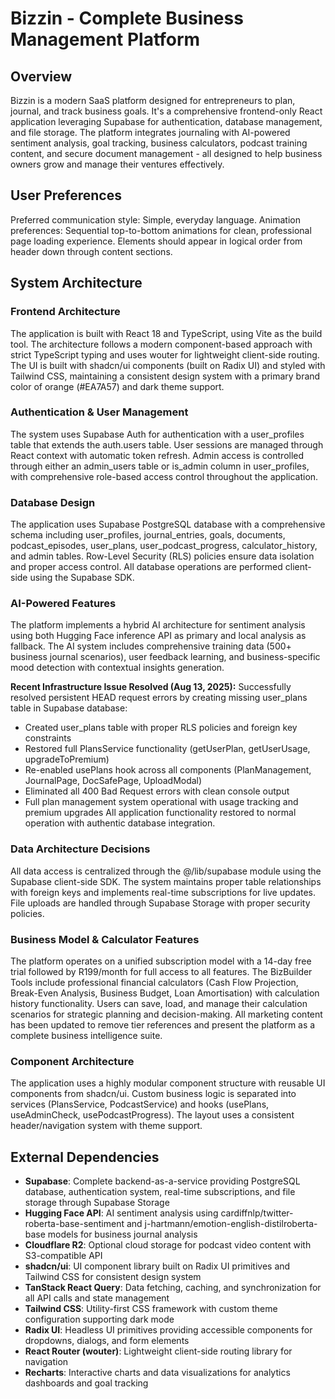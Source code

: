 # Bizzin - Complete Business Management Platform

## Overview

Bizzin is a modern SaaS platform designed for entrepreneurs to plan, journal, and track business goals. It's a comprehensive frontend-only React application leveraging Supabase for authentication, database management, and file storage. The platform integrates journaling with AI-powered sentiment analysis, goal tracking, business calculators, podcast training content, and secure document management - all designed to help business owners grow and manage their ventures effectively.

## User Preferences

Preferred communication style: Simple, everyday language.
Animation preferences: Sequential top-to-bottom animations for clean, professional page loading experience. Elements should appear in logical order from header down through content sections.

## System Architecture

### Frontend Architecture
The application is built with React 18 and TypeScript, using Vite as the build tool. The architecture follows a modern component-based approach with strict TypeScript typing and uses wouter for lightweight client-side routing. The UI is built with shadcn/ui components (built on Radix UI) and styled with Tailwind CSS, maintaining a consistent design system with a primary brand color of orange (#EA7A57) and dark theme support.

### Authentication & User Management  
The system uses Supabase Auth for authentication with a user_profiles table that extends the auth.users table. User sessions are managed through React context with automatic token refresh. Admin access is controlled through either an admin_users table or is_admin column in user_profiles, with comprehensive role-based access control throughout the application.

### Database Design
The application uses Supabase PostgreSQL database with a comprehensive schema including user_profiles, journal_entries, goals, documents, podcast_episodes, user_plans, user_podcast_progress, calculator_history, and admin tables. Row-Level Security (RLS) policies ensure data isolation and proper access control. All database operations are performed client-side using the Supabase SDK.

### AI-Powered Features
The platform implements a hybrid AI architecture for sentiment analysis using both Hugging Face inference API as primary and local analysis as fallback. The AI system includes comprehensive training data (500+ business journal scenarios), user feedback learning, and business-specific mood detection with contextual insights generation.

**Recent Infrastructure Issue Resolved (Aug 13, 2025):**
Successfully resolved persistent HEAD request errors by creating missing user_plans table in Supabase database:
- Created user_plans table with proper RLS policies and foreign key constraints
- Restored full PlansService functionality (getUserPlan, getUserUsage, upgradeToPremium)
- Re-enabled usePlans hook across all components (PlanManagement, JournalPage, DocSafePage, UploadModal)
- Eliminated all 400 Bad Request errors with clean console output
- Full plan management system operational with usage tracking and premium upgrades
All application functionality restored to normal operation with authentic database integration.

### Data Architecture Decisions
All data access is centralized through the @/lib/supabase module using the Supabase client-side SDK. The system maintains proper table relationships with foreign keys and implements real-time subscriptions for live updates. File uploads are handled through Supabase Storage with proper security policies.

### Business Model & Calculator Features  
The platform operates on a unified subscription model with a 14-day free trial followed by R199/month for full access to all features. The BizBuilder Tools include professional financial calculators (Cash Flow Projection, Break-Even Analysis, Business Budget, Loan Amortisation) with calculation history functionality. Users can save, load, and manage their calculation scenarios for strategic planning and decision-making. All marketing content has been updated to remove tier references and present the platform as a complete business intelligence suite.

### Component Architecture
The application uses a highly modular component structure with reusable UI components from shadcn/ui. Custom business logic is separated into services (PlansService, PodcastService) and hooks (usePlans, useAdminCheck, usePodcastProgress). The layout uses a consistent header/navigation system with theme support.

## External Dependencies

- **Supabase**: Complete backend-as-a-service providing PostgreSQL database, authentication system, real-time subscriptions, and file storage through Supabase Storage
- **Hugging Face API**: AI sentiment analysis using cardiffnlp/twitter-roberta-base-sentiment and j-hartmann/emotion-english-distilroberta-base models for business journal analysis
- **Cloudflare R2**: Optional cloud storage for podcast video content with S3-compatible API
- **shadcn/ui**: UI component library built on Radix UI primitives and Tailwind CSS for consistent design system
- **TanStack React Query**: Data fetching, caching, and synchronization for all API calls and state management
- **Tailwind CSS**: Utility-first CSS framework with custom theme configuration supporting dark mode
- **Radix UI**: Headless UI primitives providing accessible components for dropdowns, dialogs, and form elements
- **React Router (wouter)**: Lightweight client-side routing library for navigation
- **Recharts**: Interactive charts and data visualizations for analytics dashboards and goal tracking